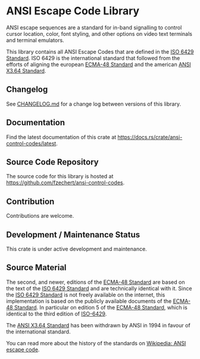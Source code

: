 # ANSI Escape Code Library

ANSI escape sequences are a standard for in-band signalling to control cursor location, color, font styling, and
other options on video text terminals and terminal emulators.

This library contains all ANSI Escape Codes that are defined in the [ISO 6429 Standard][iso-6429]. ISO 6429 is
the international standard that followed from the efforts of aligning the european [ECMA-48 Standard][ecma-48] and
the american [ANSI X3.64 Standard][ansi-x364].

## Changelog

See [CHANGELOG.md](CHANGELOG.md) for a change log between versions of this library.

## Documentation

Find the latest documentation of this crate at <https://docs.rs/crate/ansi-control-codes/latest>.

## Source Code Repository

The source code for this library is hosted at <https://github.com/fzechert/ansi-control-codes>.

## Contribution

Contributions are welcome.

## Development / Maintenance Status

This crate is under active development and maintenance.

## Source Material

The second, and newer, editions of the [ECMA-48 Standard][ecma-48] are based on the text of the
[ISO 6429 Standard][iso-6429] and are technically identical with it. Since the [ISO 6429 Standard][iso-6429] is not
freely available on the internet, this implementation is based on the publicly available documents of the
[ECMA-48 Standard][ecma-48]. In particular on edition 5 of the [ECMA-48 Standard][ecma-48], which is identical to
the third edition of [ISO-6429][iso-6429].

The [ANSI X3.64 Standard][ansi-x364] has been withdrawn by ANSI in 1994 in favour of the international standard.

You can read more about the history of the standards on [Wikipedia: ANSI escape code][wikipedia-ansi].

[ansi-x364]: https://nvlpubs.nist.gov/nistpubs/Legacy/FIPS/fipspub86.pdf
[ascii-table]: https://en.wikipedia.org/wiki/ASCII#/media/File:USASCII_code_chart.png
[ecma-48]: https://www.ecma-international.org/publications-and-standards/standards/ecma-48/
[iso-6429]: https://www.iso.org/standard/12782.html
[wikipedia-ansi]: https://en.wikipedia.org/wiki/ANSI_escape_code
